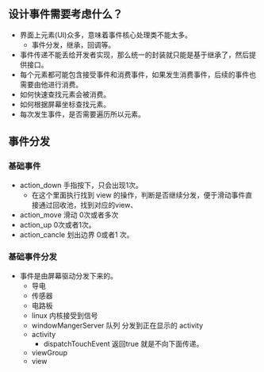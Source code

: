 ## 设计事件需要考虑什么？
* 界面上元素(UI)众多，意味着事件核心处理类不能太多。
    * 事件分发，继承，回调等。
* 事件传递不能丢给开发者实现，那么统一的封装就只能是基于继承了，然后提供接口。
* 每个元素都可能包含接受事件和消费事件，如果发生消费事件，后续的事件也需要由他进行消费。
* 如何快速查找元素会被消费。
* 如何根据屏幕坐标查找元素。
* 每次发生事件，是否需要遍历所以元素。

## 事件分发
### 基础事件 
* action_down 手指按下，只会出现1次。
    * 在这个里面执行找到 view 的操作，判断是否继续分发，便于滑动事件直接通过回收池，找到对应的view、
* action_move 滑动 0次或者多次
* action_up 0次或者1次。
* action_cancle 划出边界 0或者1 次。
### 基础事件分发 
* 事件是由屏幕驱动分发下来的。
    * 导电
    * 传感器
    * 电路板
    * linux 内核接受到信号 
    * windowMangerServer 队列 分发到正在显示的 activity 
    * activity 
      * dispatchTouchEvent  返回true 就是不向下面传递。
    * viewGroup
    * view 